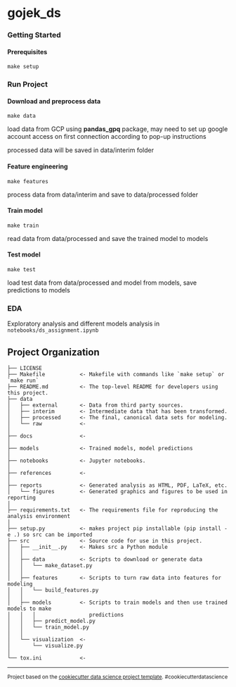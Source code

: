 gojek_ds
==============================
### Getting Started

#### Prerequisites
```
make setup
```

### Run Project

#### Download and preprocess data
```
make data
```

load data from GCP using **pandas_gpq** package, may need to set up google account access on first connection according to pop-up instructions <br>

processed data will be saved in data/interim folder

#### Feature engineering
```
make features
```

process data from data/interim and save to data/processed folder

#### Train model
```
make train
```

read data from data/processed and save the trained model to models

#### Test model 
```
make test
```

load test data from data/processed and model from models, save predictions to models

### EDA

Exploratory analysis and different models analysis in `notebooks/ds_assignment.ipynb`

Project Organization
------------

    ├── LICENSE
    ├── Makefile           <- Makefile with commands like `make setup` or `make run`
    ├── README.md          <- The top-level README for developers using this project.
    ├── data
    │   ├── external       <- Data from third party sources.
    │   ├── interim        <- Intermediate data that has been transformed.
    │   ├── processed      <- The final, canonical data sets for modeling.
    │   └── raw            <- 
    │
    ├── docs               <- 
    │
    ├── models             <- Trained models, model predictions
    │
    ├── notebooks          <- Jupyter notebooks. 
    │
    ├── references         <- 
    │
    ├── reports            <- Generated analysis as HTML, PDF, LaTeX, etc.
    │   └── figures        <- Generated graphics and figures to be used in reporting
    │
    ├── requirements.txt   <- The requirements file for reproducing the analysis environment
    │
    ├── setup.py           <- makes project pip installable (pip install -e .) so src can be imported
    ├── src                <- Source code for use in this project.
    │   ├── __init__.py    <- Makes src a Python module
    │   │
    │   ├── data           <- Scripts to download or generate data
    │   │   └── make_dataset.py
    │   │
    │   ├── features       <- Scripts to turn raw data into features for modeling
    │   │   └── build_features.py
    │   │
    │   ├── models         <- Scripts to train models and then use trained models to make
    │   │   │                 predictions
    │   │   ├── predict_model.py
    │   │   └── train_model.py
    │   │
    │   └── visualization  <- 
    │       └── visualize.py
    │
    └── tox.ini            <- 

--------

<p><small>Project based on the <a target="_blank" href="https://drivendata.github.io/cookiecutter-data-science/">cookiecutter data science project template</a>. #cookiecutterdatascience</small></p>
